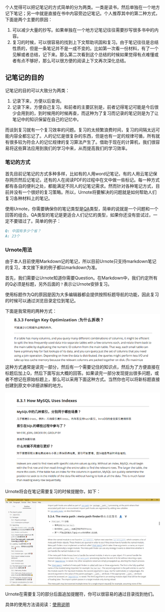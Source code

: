 个人觉得可以把记笔记的方式简单的分为两类。一类是读书，然后单独在一个地方记下笔记；另一中就是直接在书中内容旁边记笔记。个人推荐其中的第二种方式，下面是两个主要的原因：

1. 可以减少大量的抄写。如果单独在一个地方记笔记往往需要抄写很多书中的内容。
2. 复习的时候，可以很容易的找到上下文帮助巩固和复习。由于笔记往往是总结性质的，但是一条笔记并不是一成不变的。比如第一次看一份材料，有了一个见解或者总结，记下来。那么第二次看到这个总结的时候如果觉得有点难懂或者有点不够好，那么可以很方便的阅读上下文再次深化总结。

## 记笔记的目的

记笔记的目的可以大致分为两类：

1. 记录下来，方便以后查询。
2. 记录下来，方便自己复习。和前者的主要区别是，前者记得笔记可能是今后很少会用到的，到时候用的时候再查，而这种为了复习而记录的笔记则是为了让笔记中的知识保留在自己的记忆中。

而谈到复习就有一个复习效率的问题。复习的太频繁浪费时间，复习的间隔太远可能内容全都忘记了。人的记忆是很复杂的东西，但是也有一定的规律可循，所有就有很多较为符合人的记忆规律的复习算法产生了。借助于现在的计算机，我们很容易将这些算法应用到我们的学习中来，从而提高我们的学习效率。

### 笔记的方式

首先目前记笔记的方式多种多样，比如有的人用word记笔记，有的人用云笔记保存网页然后记笔记，还有的人在阅读PDF的过程中在文中做一些标记。每一种方式都有各自的便利之处，都能满足不同人的记笔记需求。然而针对各种笔记方式，目前并没有一个很好的复习策略。所以，Urnote将要解决的问题就是如何帮助人们复习各种材料上的笔记。

使用Urnote，你需要确保你的笔记类型是[QA](https://web.wpi.edu/Images/CMS/ARC/Notecard_Question.pdf)类型，简单的说就是一个问题和一个回答的组合。QA类型的笔记是更适合人们记忆的类型，如果你还没有尝试过，一定不要错过了。简单的例子：

```markdown
Q: 中国有多少个省？
A: 23个
```

### Urnote用法

由于本人目前使用Markdown记的笔记，所以目前Urnote只支持markdown笔记的复习，本文接下来的例子都以markdown为准。

首先，我们需要让Urnote知道你需要Question。在Markdown中，我们约定所有的Q必须是标题，另外后面的`？`表示让Urnote安排复习。

使用标题作为Q的原因是因为大多编辑器都会提供按照标题导航的功能，因此复习的时候可以通过浏览目录定位到笔记。

下面是我常用的两种方式：![1](img/way1.png) 这种方式通常是读完一部分，然后有一个需要记住的知识点，然后为了方便直接在标题后加上Q，然后下面写出大概的回答。如果读完一部分发现提出很多问题，或者不想记在原始标题上，那么可以采用下面这种方式。当然你也可以将新标题直接创建到原文中详细讲解的地方。

![2](img/way2.png)

Urnote将会在笔记需要复习的时候提醒你，如下：

![exapmle](res/example.png)

Urnote在需要复习的部分后面追加提醒符，你可以很容易的通过目录找到他们。

具体的使用方法请阅读：[使用说明](https://urnote.github.io/urnote/%E4%BD%BF%E7%94%A8%E8%AF%B4%E6%98%8E%E4%B9%A6.html)